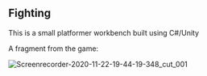 ## Fighting

This is a small platformer workbench built using C#/Unity

A fragment from the game:


![Screenrecorder-2020-11-22-19-44-19-348_cut_001](https://user-images.githubusercontent.com/61540976/99916789-3ae01e80-2d1d-11eb-96a8-a21329cea68b.gif)
